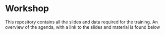 # Workshop

This repository contains all the slides and data required for the training. An overview of the agenda, with a link to the slides and material is found below

